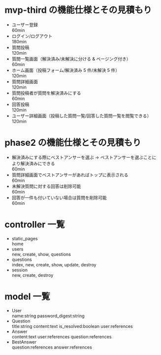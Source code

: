 # mvp-third の機能仕様とその見積もり

- ユーザー登録<br>
  60min
- ログイン/ログアウト<br>
  180min
- 質問投稿<br>
  120min
- 質問一覧画面（解決済み/未解決に分ける & ページング付き）<br>
  60min
- ホーム画面（投稿フォーム/解決済み 5 件/未解決 5 件）<br>
  120min
- 質問詳細画面<br>
  120min
- 質問投稿者が質問を解決済みにする<br>
  60min
- 回答投稿<br>
  120min
- ユーザー詳細画面（投稿した質問一覧/回答した質問一覧を閲覧できる）<br>
  120min

# phase2 の機能仕様とその見積もり

- 解決済みにする際にベストアンサーを選ぶ -> ベストアンサーを選ぶことにより解決済みにできる<br>
  60min
- 質問詳細画面でベストアンサーがあればトップに表示される<br>
  60min
- 未解決質問に対する回答は削除可能<br>
  60min
- 回答が一件も付いていない場合は質問を削除可能<br>
  60min

# controller 一覧

- static_pages<br>
  home
- users<br>
  new, create, show, questions
- questions<br>
  index, new, create, show, update, destroy
- session<br>
  new, create, destroy

# model 一覧

- User<br>
  name:string password_digest:string
- Question<br>
  title:string content:text is_resolved:boolean user:references
- Answer<br>
  content:text user:references question:references
- BestAnswer<br>
  question:references answer:references
